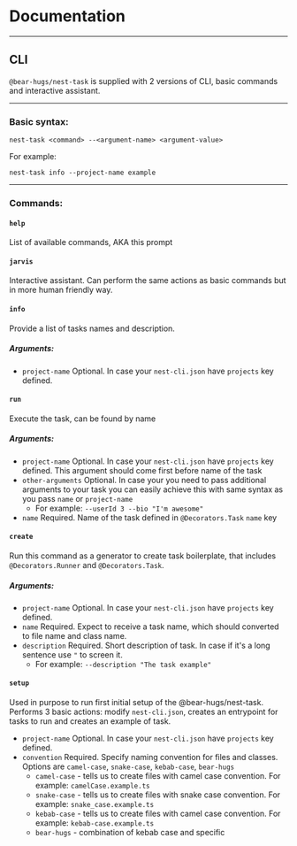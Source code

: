 # Documentation

---

## CLI

`@bear-hugs/nest-task` is supplied with 2 versions of CLI, basic commands and interactive assistant.

---

### Basic syntax:

`nest-task <command> --<argument-name> <argument-value>`

For example:

`nest-task info --project-name example`

---

### Commands:

#### `help`
List of available commands, AKA this prompt

#### `jarvis`
Interactive assistant. Can perform the same actions as basic commands but in more human friendly way.

#### `info`
Provide a list of tasks names and description.

##### Arguments:
- `project-name` Optional. In case your `nest-cli.json` have `projects` key defined.

#### `run`
Execute the task, can be found by name

##### Arguments:
- `project-name` Optional. In case your `nest-cli.json` have `projects` key defined. This argument should come first before
  name of the task
- `other-arguments` Optional. In case your you need to pass additional arguments to your task you can easily
  achieve this with same syntax as you pass `name` or `project-name`
    - For example: `--userId 3 --bio "I'm awesome"`
- `name` Required. Name of the task defined in `@Decorators.Task` `name` key

#### `create`
Run this command as a generator to create task boilerplate, that includes `@Decorators.Runner` and `@Decorators.Task`.

##### Arguments:
- `project-name` Optional. In case your `nest-cli.json` have `projects` key defined.
- `name` Required. Expect to receive a task name, which should converted to file name and class name.
- `description` Required. Short description of task. In case if it's a long sentence use `"` to screen it.
    - For example: `--description "The task example"`

#### `setup`
Used in purpose to run first initial setup of the @bear-hugs/nest-task. Performs 3 basic actions: modify
`nest-cli.json`, creates an entrypoint for tasks to run and creates an example of task.
- `project-name` Optional. In case your `nest-cli.json` have `projects` key defined.
- `convention` Required. Specify naming convention for files and classes. Options are `camel-case`, `snake-case`, `kebab-case`, `bear-hugs`
    - `camel-case` - tells us to create files with camel case convention. For example: `camelCase.example.ts`
    - `snake-case` - tells us to create files with snake case convention. For example: `snake_case.example.ts`
    - `kebab-case` - tells us to create files with camel case convention. For example: `kebab-case.example.ts`
    - `bear-hugs` - combination of kebab case and specific 
